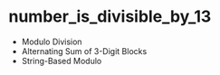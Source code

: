 # number_is_divisible_by_13
- Modulo Division
- Alternating Sum of 3-Digit Blocks
- String-Based Modulo
